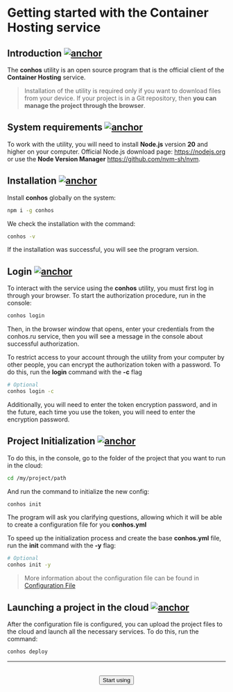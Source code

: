 # Getting started with the Container Hosting service

## Introduction [![anchor](https://conhos.ru/images/icons/link.svg)](#intro)

The **conhos** utility is an open source program that is the official client of the **Container Hosting** service.

> Installation of the utility is required only if you want to download files from your device. If your project is in a Git repository, then **you can manage the project through the browser**.

## System requirements [![anchor](https://conhos.ru/images/icons/link.svg)](#requirements)

To work with the utility, you will need to install **Node.js** version **20** and higher on your computer. Official Node.js download page: https://nodejs.org or use the **Node Version Manager** https://github.com/nvm-sh/nvm.

## Installation [![anchor](https://conhos.ru/images/icons/link.svg)](#install)

Install **conhos** globally on the system:

```sh
npm i -g conhos
```

We check the installation with the command:

```sh
conhos -v
```

If the installation was successful, you will see the program version.

## Login [![anchor](https://conhos.ru/images/icons/link.svg)](#login)

To interact with the service using the **conhos** utility, you must first log in through your browser.
To start the authorization procedure, run in the console:

```sh
conhos login
```

Then, in the browser window that opens, enter your credentials from the conhos.ru service, then you will see a message in the console about successful authorization.

To restrict access to your account through the utility from your computer by other people, you can encrypt the authorization token with a password.
To do this, run the **login** command with the **-с** flag

```sh
# Optional
conhos login -c
```

Additionally, you will need to enter the token encryption password, and in the future, each time you use the token, you will need to enter the encryption password.

## Project Initialization [![anchor](https://conhos.ru/images/icons/link.svg)](#init)

To do this, in the console, go to the folder of the project that you want to run in the cloud:

```sh
cd /my/project/path
```

And run the command to initialize the new config:

```sh
conhos init
```

The program will ask you clarifying questions, allowing which it will be able to create a configuration file for you **conhos.yml**

To speed up the initialization process and create the base **conhos.yml** file, run the **init** command with the **-y** flag:

```sh
# Optional
conhos init -y
```

> More information about the configuration file can be found in [Configuration File](./ConfigFile.md#example_configuration_file)

## Launching a project in the cloud [![anchor](https://conhos.ru/images/icons/link.svg)](#deploy)

After the configuration file is configured, you can upload the project files to the cloud and launch all the necessary services.
To do this, run the command:

```sh
conhos deploy
```

---

<div style="display: flex; justify-content: center; margin-top: 2rem;">
  <a href="/dashboard"><button class="button-global">Start using</button></a>
</div>
